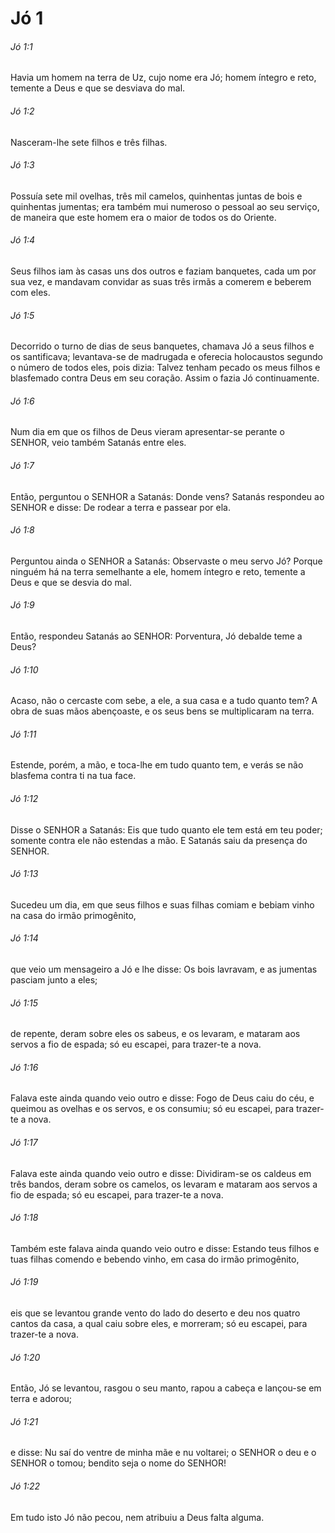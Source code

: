 # Jó 1

###### Jó 1:1

Havia um homem na terra de Uz, cujo nome era Jó; homem íntegro e reto, temente a Deus e que se desviava do mal.

###### Jó 1:2

Nasceram-lhe sete filhos e três filhas.

###### Jó 1:3

Possuía sete mil ovelhas, três mil camelos, quinhentas juntas de bois e quinhentas jumentas; era também mui numeroso o pessoal ao seu serviço, de maneira que este homem era o maior de todos os do Oriente.

###### Jó 1:4

Seus filhos iam às casas uns dos outros e faziam banquetes, cada um por sua vez, e mandavam convidar as suas três irmãs a comerem e beberem com eles.

###### Jó 1:5

Decorrido o turno de dias de seus banquetes, chamava Jó a seus filhos e os santificava; levantava-se de madrugada e oferecia holocaustos segundo o número de todos eles, pois dizia: Talvez tenham pecado os meus filhos e blasfemado contra Deus em seu coração. Assim o fazia Jó continuamente.

###### Jó 1:6

Num dia em que os filhos de Deus vieram apresentar-se perante o SENHOR, veio também Satanás entre eles.

###### Jó 1:7

Então, perguntou o SENHOR a Satanás: Donde vens? Satanás respondeu ao SENHOR e disse: De rodear a terra e passear por ela.

###### Jó 1:8

Perguntou ainda o SENHOR a Satanás: Observaste o meu servo Jó? Porque ninguém há na terra semelhante a ele, homem íntegro e reto, temente a Deus e que se desvia do mal.

###### Jó 1:9

Então, respondeu Satanás ao SENHOR: Porventura, Jó debalde teme a Deus?

###### Jó 1:10

Acaso, não o cercaste com sebe, a ele, a sua casa e a tudo quanto tem? A obra de suas mãos abençoaste, e os seus bens se multiplicaram na terra.

###### Jó 1:11

Estende, porém, a mão, e toca-lhe em tudo quanto tem, e verás se não blasfema contra ti na tua face.

###### Jó 1:12

Disse o SENHOR a Satanás: Eis que tudo quanto ele tem está em teu poder; somente contra ele não estendas a mão. E Satanás saiu da presença do SENHOR.

###### Jó 1:13

Sucedeu um dia, em que seus filhos e suas filhas comiam e bebiam vinho na casa do irmão primogênito,

###### Jó 1:14

que veio um mensageiro a Jó e lhe disse: Os bois lavravam, e as jumentas pasciam junto a eles;

###### Jó 1:15

de repente, deram sobre eles os sabeus, e os levaram, e mataram aos servos a fio de espada; só eu escapei, para trazer-te a nova.

###### Jó 1:16

Falava este ainda quando veio outro e disse: Fogo de Deus caiu do céu, e queimou as ovelhas e os servos, e os consumiu; só eu escapei, para trazer-te a nova.

###### Jó 1:17

Falava este ainda quando veio outro e disse: Dividiram-se os caldeus em três bandos, deram sobre os camelos, os levaram e mataram aos servos a fio de espada; só eu escapei, para trazer-te a nova.

###### Jó 1:18

Também este falava ainda quando veio outro e disse: Estando teus filhos e tuas filhas comendo e bebendo vinho, em casa do irmão primogênito,

###### Jó 1:19

eis que se levantou grande vento do lado do deserto e deu nos quatro cantos da casa, a qual caiu sobre eles, e morreram; só eu escapei, para trazer-te a nova.

###### Jó 1:20

Então, Jó se levantou, rasgou o seu manto, rapou a cabeça e lançou-se em terra e adorou;

###### Jó 1:21

e disse: Nu saí do ventre de minha mãe e nu voltarei; o SENHOR o deu e o SENHOR o tomou; bendito seja o nome do SENHOR!

###### Jó 1:22

Em tudo isto Jó não pecou, nem atribuiu a Deus falta alguma.

